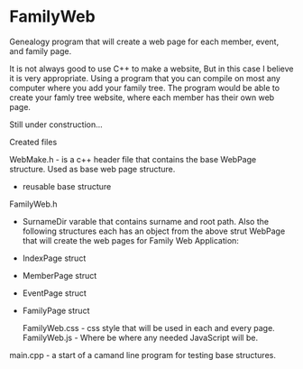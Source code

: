 # FamilyWeb
Genealogy program that will create a web page for each member, event, and family page.

It is not always good to use C++ to make a website, But in this case I believe it is very appropriate.
Using a program that you can compile on most any computer where you add your family tree. The program would be able to create your famly tree website, where each member has their own web page. 

Still under construction...

Created files 

WebMake.h - is a c++ header file that contains the base WebPage structure. Used as base web page structure.
  - reusable base structure

FamilyWeb.h 
 - SurnameDir varable that contains surname and root path.
 Also the following structures each has an object from the above strut WebPage that will create the web pages for Family Web     Application:
 - IndexPage struct
 - MemberPage struct
 - EventPage struct
 - FamilyPage struct
  
 	FamilyWeb.css - css style that will be used in each and every page.
  FamilyWeb.js - Where be where any needed JavaScript will be.
  
  main.cpp - a start of a camand line program for testing base structures.
  
  
